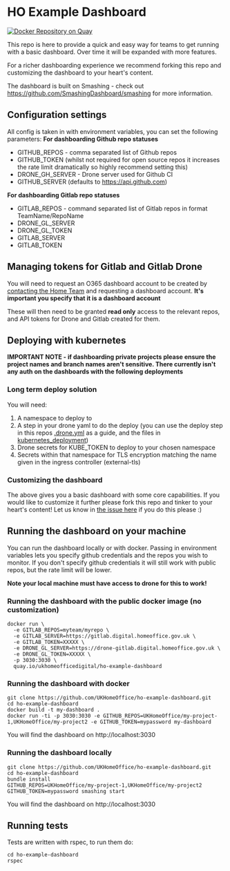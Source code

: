 # HO Example Dashboard
[![Docker Repository on Quay](https://quay.io/repository/ukhomeofficedigital/ho-example-dashboard/status "Docker Repository on Quay")](https://quay.io/repository/ukhomeofficedigital/ho-example-dashboard)

This repo is here to provide a quick and easy way for teams to get running with a basic dashboard.
Over time it will be expanded with more features.

For a richer dashboarding experience we recommend forking this repo and customizing the dashboard to your heart's content.

The dashboard is built on Smashing - check out https://github.com/SmashingDashboard/smashing for more information.

## Configuration settings
All config is taken in with environment variables, you can set the following parameters:
**For dashboarding Github repo statuses**
- GITHUB_REPOS - comma separated list of Github repos
- GITHUB_TOKEN (whilst not required for open source repos it increases the rate limit dramatically so highly recommend setting this)
- DRONE_GH_SERVER - Drone server used for Github CI
- GITHUB_SERVER (defaults to https://api.github.com)

**For dashboarding Gitlab repo statuses**
- GITLAB_REPOS - command separated list of Gitlab repos in format TeamName/RepoName
- DRONE_GL_SERVER
- DRONE_GL_TOKEN
- GITLAB_SERVER
- GITLAB_TOKEN

## Managing tokens for Gitlab and Gitlab Drone
You will need to request an O365 dashboard account to be created by [contacting the Home Team](https://github.com/UKHomeOffice/central-devteam-board/wiki#office-365-accounts)
and requesting a dashboard account. **It's important you specify that it is a dashboard account** 

These will then need to be granted **read only** access to the relevant repos, and API tokens for Drone and Gitlab created for them.

## Deploying with kubernetes

**IMPORTANT NOTE - if dashboarding private projects please ensure the project names and branch names aren't sensitive.
There currently isn't any auth on the dashboards with the following deployments**

### Long term deploy solution
You will need:

1. A namespace to deploy to
1. A step in your drone yaml to do the deploy (you can use the deploy step in this repos [.drone.yml](.drone.yml) as a 
guide, and the files in [kubernetes_deployment](kubernetes_deployment))
1. Drone secrets for KUBE_TOKEN to deploy to your chosen namespace
1. Secrets within that namespace for TLS encryption matching the name given in the ingress controller (external-tls)

### Customizing the dashboard
The above gives you a basic dashboard with some core capabilities. If you would like to customize it further please fork this repo and tinker to your heart's content!
Let us know in [the issue here](https://github.com/UKHomeOffice/ho-example-dashboard/issues/9) if you do this please :)

## Running the dashboard on your machine
You can run the dashboard locally or with docker. Passing in environment variables lets you specify github credentials 
and the repos you wish to monitor. If you don't specify github credentials it will still work with public repos, 
but the rate limit will be lower.

**Note your local machine must have access to drone for this to work!**

### Running the dashboard with the public docker image (no customization)
```
docker run \ 
  -e GITLAB_REPOS=myteam/myrepo \
  -e GITLAB_SERVER=https://gitlab.digital.homeoffice.gov.uk \
  -e GITLAB_TOKEN=XXXXX \
  -e DRONE_GL_SERVER=https://drone-gitlab.digital.homeoffice.gov.uk \
  -e DRONE_GL_TOKEN=XXXXX \
  -p 3030:3030 \
  quay.io/ukhomeofficedigital/ho-example-dashboard
```

### Running the dashboard with docker
```
git clone https://github.com/UKHomeOffice/ho-example-dashboard.git
cd ho-example-dashboard
docker build -t my-dashboard . 
docker run -ti -p 3030:3030 -e GITHUB_REPOS=UKHomeOffice/my-project-1,UKHomeOffice/my-project2 -e GITHUB_TOKEN=mypassword my-dashboard
```
You will find the dashboard on http://localhost:3030

### Running the dashboard locally
```
git clone https://github.com/UKHomeOffice/ho-example-dashboard.git
cd ho-example-dashboard
bundle install
GITHUB_REPOS=UKHomeOffice/my-project-1,UKHomeOffice/my-project2 GITHUB_TOKEN=mypassword smashing start
```
You will find the dashboard on http://localhost:3030

## Running tests
Tests are written with rspec, to run them do:
```
cd ho-example-dashboard
rspec
```
